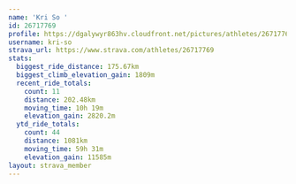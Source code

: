 ```yaml
---
name: 'Kri So '
id: 26717769
profile: https://dgalywyr863hv.cloudfront.net/pictures/athletes/26717769/7761026/14/large.jpg
username: kri-so
strava_url: https://www.strava.com/athletes/26717769
stats:
  biggest_ride_distance: 175.67km
  biggest_climb_elevation_gain: 1809m
  recent_ride_totals:
    count: 11
    distance: 202.48km
    moving_time: 10h 19m
    elevation_gain: 2820.2m
  ytd_ride_totals:
    count: 44
    distance: 1081km
    moving_time: 59h 31m
    elevation_gain: 11585m
layout: strava_member
--- 
```

